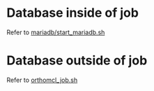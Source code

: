 # Database inside of job
Refer to [mariadb/start_mariadb.sh](mariadb/start_mariadb.sh)

# Database outside of job
Refer to [orthomcl_job.sh](orthomcl_job.sh)
